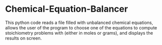 # Chemical-Equation-Balancer
This python code reads a file filled with unbalanced chemical equations, allows the user of the program to choose one of the equations to compute stoichiometry problems with (either in moles or grams), and displays the results on screen.

